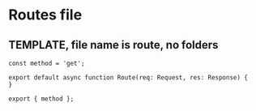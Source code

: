 # Routes file

## TEMPLATE, file name is route, no folders

```
const method = 'get';

export default async function Route(req: Request, res: Response) {
}

export { method };
```
